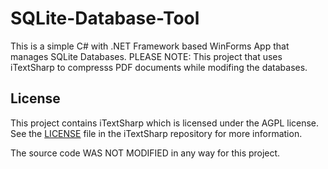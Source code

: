 # SQLite-Database-Tool

This is a simple C# with .NET Framework based WinForms App that manages SQLite Databases. PLEASE NOTE: This project that uses iTextSharp to compresss PDF documents while modifing the databases.

## License

This project contains iTextSharp which is licensed under the AGPL license. See the [LICENSE](https://github.com/itext/itext7-dotnet/blob/aadc64c67c2aed8d5a30fb0f5d182ef4c466df68/LICENSE.md) file in the iTextSharp repository for more information.

The source code WAS NOT MODIFIED in any way for this project.
